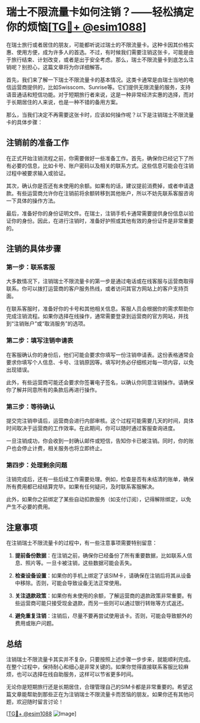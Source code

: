 # 瑞士不限流量卡如何注销？——轻松搞定你的烦恼[[TG💪+ @esim1088](https://t.me/s/esim1088)]

在瑞士旅行或者居住的朋友，可能都听说过瑞士的不限流量卡。这种卡因其价格实惠、使用方便，成为许多人的首选。不过，有时候我们需要注销这张卡，可能是由于旅行结束、计划改变，或者是出于安全考虑。那么，瑞士不限流量卡到底怎么注销呢？别担心，这篇文章将为你详细解答。

首先，我们来了解一下瑞士不限流量卡的基本情况。这类卡通常是由瑞士当地的电信运营商提供的，比如Swisscom、Sunrise等。它们提供无限流量的服务，支持语音通话和短信功能。对于短期旅行者来说，这是一种非常经济实惠的选择，而对于长期居住的人来说，也是一种不错的备用方案。

那么，当我们决定不再需要这张卡时，应该如何操作呢？以下是注销瑞士不限流量卡的具体步骤：

## 注销前的准备工作

在正式开始注销流程之前，你需要做好一些准备工作。首先，确保你已经记下了所有必要的信息，比如卡号、账户密码以及相关的联系方式。这些信息可能会在注销过程中被要求输入或验证。

其次，确认你是否还有未使用的余额。如果有的话，建议提前消费掉，或者申请退款。有些运营商允许你在注销前将余额转移到其他账户，所以不妨先联系客服咨询一下具体的操作方法。

最后，准备好你的身份证明文件。在瑞士，注销手机卡通常需要提供身份信息以验证你的身份。因此，在进行注销时，准备好护照或其他有效的身份证件是非常重要的。

## 注销的具体步骤

### 第一步：联系客服

大多数情况下，注销瑞士不限流量卡的第一步是通过电话或在线客服与运营商取得联系。你可以拨打运营商的客户服务热线，或者访问其官方网站上的客户支持页面。

在联系客服时，准备好你的卡号和其他相关信息。客服人员会根据你的需求帮助你完成注销流程。如果你选择在线操作，通常需要登录到运营商的官方网站，并找到“注销账户”或“取消服务”的选项。

### 第二步：填写注销申请表

在客服确认你的身份后，他们可能会要求你填写一份注销申请表。这份表格通常会要求你填写个人信息、卡号、注销原因等。填写时务必仔细核对每一项内容，以免出现错误。

此外，有些运营商可能还会要求你签署电子签名，以确认你同意注销操作。请确保你了解并同意所有的条款后再进行操作。

### 第三步：等待确认

提交完注销申请后，运营商会进行内部审核。这个过程可能需要几天的时间，具体时间取决于运营商的工作效率。在此期间，你可以随时通过客服查询进度。

一旦注销成功，你会收到一封确认邮件或短信，告知你卡已被注销。同时，你的账户也会停止计费，相关服务也将立即终止。

### 第四步：处理剩余问题

注销完成后，还有一些后续工作需要处理。例如，检查是否有未结清的账单，确保所有费用都已经结算完毕。如果有任何疑问，及时联系客服解决。

此外，如果你之前绑定了某些自动扣款服务（如支付订阅），记得解除绑定，以免产生不必要的费用。

## 注意事项

在注销瑞士不限流量卡的过程中，有一些注意事项需要特别留意：

1. **提前备份数据**：在注销之前，确保你已经备份了所有重要数据，比如联系人信息、照片等。一旦卡被注销，这些数据可能会丢失。

2. **检查设备设置**：如果你的手机上绑定了该SIM卡，请确保在注销后将其从设备中移除。否则，可能会导致设备无法正常使用。

3. **关注退款政策**：如果你有未使用的余额，了解运营商的退款政策非常重要。有些运营商可能只接受现金退款，而另一些则可以通过银行转账等方式返还。

4. **避免重复注销**：注销后，尽量不要再尝试使用该卡。否则，可能会导致额外的费用或账户问题。

## 总结

注销瑞士不限流量卡其实并不复杂，只要按照上述步骤一步步来，就能顺利完成。在整个过程中，保持耐心和细心是非常关键的。如果你觉得直接联系客服比较麻烦，也可以选择在线自助服务，这样可以节省更多时间。

无论你是短期旅行还是长期居住，合理管理自己的SIM卡都是非常重要的。希望这篇文章能帮助到那些正在为注销瑞士不限流量卡而苦恼的朋友。如果你还有其他问题，欢迎随时留言讨论！

[[TG💪+ @esim1088](https://t.me/s/esim1088) ![Image](https://i.postimg.cc/4NQfJmqS/Snipaste-2025-05-13-00-14-12.png)]